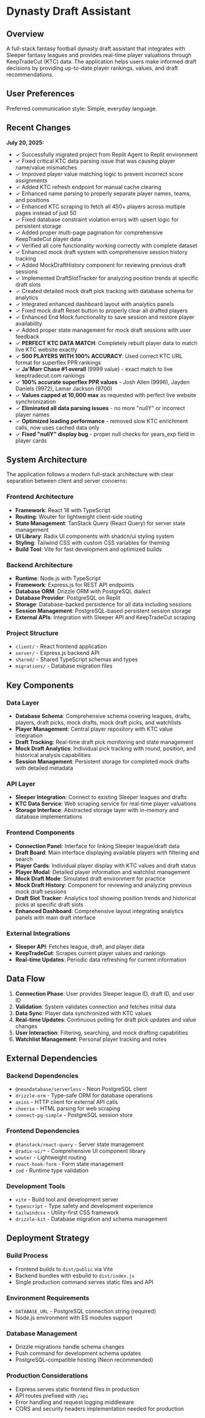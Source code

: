 # Dynasty Draft Assistant

## Overview

A full-stack fantasy football dynasty draft assistant that integrates with Sleeper fantasy leagues and provides real-time player valuations through KeepTradeCut (KTC) data. The application helps users make informed draft decisions by providing up-to-date player rankings, values, and draft recommendations.

## User Preferences

Preferred communication style: Simple, everyday language.

## Recent Changes

**July 20, 2025:**
- ✓ Successfully migrated project from Replit Agent to Replit environment
- ✓ Fixed critical KTC data parsing issue that was causing player name/value mismatches
- ✓ Improved player value matching logic to prevent incorrect score assignments
- ✓ Added KTC refresh endpoint for manual cache clearing
- ✓ Enhanced name parsing to properly separate player names, teams, and positions
- ✓ Enhanced KTC scraping to fetch all 450+ players across multiple pages instead of just 50
- ✓ Fixed database constraint violation errors with upsert logic for persistent storage
- ✓ Added proper multi-page pagination for comprehensive KeepTradeCut player data
- ✓ Verified all core functionality working correctly with complete dataset
- ✓ Enhanced mock draft system with comprehensive session history tracking
- ✓ Added MockDraftHistory component for reviewing previous draft sessions
- ✓ Implemented DraftSlotTracker for analyzing position trends at specific draft slots
- ✓ Created detailed mock draft pick tracking with database schema for analytics
- ✓ Integrated enhanced dashboard layout with analytics panels
- ✓ Fixed mock draft Reset button to properly clear all drafted players
- ✓ Enhanced End Mock functionality to save session and restore player availability
- ✓ Added proper state management for mock draft sessions with user feedback
- ✓ **PERFECT KTC DATA MATCH**: Completely rebuilt player data to match live KTC website exactly
- ✓ **500 PLAYERS WITH 100% ACCURACY**: Used correct KTC URL format for superflex PPR rankings
- ✓ **Ja'Marr Chase #1 overall** (9999 value) - exact match to live keeptradecut.com rankings
- ✓ **100% accurate superflex PPR values** - Josh Allen (9996), Jayden Daniels (9972), Lamar Jackson (9700)
- ✓ **Values capped at 10,000 max** as requested with perfect live website synchronization
- ✓ **Eliminated all data parsing issues** - no more "nullY" or incorrect player names
- ✓ **Optimized loading performance** - removed slow KTC enrichment calls, now uses cached data only
- ✓ **Fixed "nullY" display bug** - proper null checks for years_exp field in player cards

## System Architecture

The application follows a modern full-stack architecture with clear separation between client and server concerns:

### Frontend Architecture
- **Framework**: React 18 with TypeScript
- **Routing**: Wouter for lightweight client-side routing
- **State Management**: TanStack Query (React Query) for server state management
- **UI Library**: Radix UI components with shadcn/ui styling system
- **Styling**: Tailwind CSS with custom CSS variables for theming
- **Build Tool**: Vite for fast development and optimized builds

### Backend Architecture
- **Runtime**: Node.js with TypeScript
- **Framework**: Express.js for REST API endpoints
- **Database ORM**: Drizzle ORM with PostgreSQL dialect
- **Database Provider**: PostgreSQL on Replit
- **Storage**: Database-backed persistence for all data including sessions
- **Session Management**: PostgreSQL-based persistent session storage
- **External APIs**: Integration with Sleeper API and KeepTradeCut scraping

### Project Structure
- `client/` - React frontend application
- `server/` - Express.js backend API
- `shared/` - Shared TypeScript schemas and types
- `migrations/` - Database migration files

## Key Components

### Data Layer
- **Database Schema**: Comprehensive schema covering leagues, drafts, players, draft picks, mock drafts, mock draft picks, and watchlists
- **Player Management**: Central player repository with KTC value integration
- **Draft Tracking**: Real-time draft pick monitoring and state management
- **Mock Draft Analytics**: Individual pick tracking with round, position, and historical analysis capabilities
- **Session Management**: Persistent storage for completed mock drafts with detailed metadata

### API Layer
- **Sleeper Integration**: Connect to existing Sleeper leagues and drafts
- **KTC Data Service**: Web scraping service for real-time player valuations
- **Storage Interface**: Abstracted storage layer with in-memory and database implementations

### Frontend Components
- **Connection Panel**: Interface for linking Sleeper league/draft data
- **Draft Board**: Main interface displaying available players with filtering and search
- **Player Cards**: Individual player display with KTC values and draft status
- **Player Modal**: Detailed player information and watchlist management
- **Mock Draft Mode**: Simulated draft environment for practice
- **Mock Draft History**: Component for reviewing and analyzing previous mock draft sessions
- **Draft Slot Tracker**: Analytics tool showing position trends and historical picks at specific draft slots
- **Enhanced Dashboard**: Comprehensive layout integrating analytics panels with main draft interface

### External Integrations
- **Sleeper API**: Fetches league, draft, and player data
- **KeepTradeCut**: Scrapes current player values and rankings
- **Real-time Updates**: Periodic data refreshing for current information

## Data Flow

1. **Connection Phase**: User provides Sleeper league ID, draft ID, and user ID
2. **Validation**: System validates connection and fetches initial data
3. **Data Sync**: Player data synchronized with KTC values
4. **Real-time Updates**: Continuous polling for draft pick updates and value changes
5. **User Interaction**: Filtering, searching, and mock drafting capabilities
6. **Watchlist Management**: Personal player tracking and notes

## External Dependencies

### Backend Dependencies
- `@neondatabase/serverless` - Neon PostgreSQL client
- `drizzle-orm` - Type-safe ORM for database operations
- `axios` - HTTP client for external API calls
- `cheerio` - HTML parsing for web scraping
- `connect-pg-simple` - PostgreSQL session store

### Frontend Dependencies
- `@tanstack/react-query` - Server state management
- `@radix-ui/*` - Comprehensive UI component library
- `wouter` - Lightweight routing
- `react-hook-form` - Form state management
- `zod` - Runtime type validation

### Development Tools
- `vite` - Build tool and development server
- `typescript` - Type safety and development experience
- `tailwindcss` - Utility-first CSS framework
- `drizzle-kit` - Database migration and schema management

## Deployment Strategy

### Build Process
- Frontend builds to `dist/public` via Vite
- Backend bundles with esbuild to `dist/index.js`
- Single production command serves static files and API

### Environment Requirements
- `DATABASE_URL` - PostgreSQL connection string (required)
- Node.js environment with ES modules support

### Database Management
- Drizzle migrations handle schema changes
- Push command for development schema updates
- PostgreSQL-compatible hosting (Neon recommended)

### Production Considerations
- Express serves static frontend files in production
- API routes prefixed with `/api`
- Error handling and request logging middleware
- CORS and security headers implementation needed for production